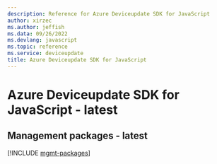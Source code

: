 ```yaml
---
description: Reference for Azure Deviceupdate SDK for JavaScript
author: xirzec
ms.author: jeffish
ms.data: 09/26/2022
ms.devlang: javascript
ms.topic: reference
ms.service: deviceupdate
title: Azure Deviceupdate SDK for JavaScript
---
```

# Azure Deviceupdate SDK for JavaScript - latest

## Management packages - latest
[!INCLUDE [mgmt-packages](deviceupdate-mgmt-index.md)]
